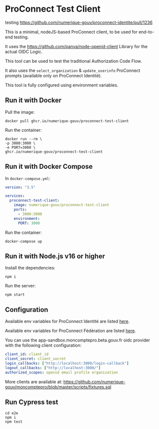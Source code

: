 # ProConnect Test Client

testing https://github.com/numerique-gouv/proconnect-identite/pull/1236

This is a minimal, nodeJS-based ProConnect client, to be used for end-to-end testing.

It uses the https://github.com/panva/node-openid-client Library for the actual OIDC Logic.

This tool can be used to test the traditional Authorization Code Flow.

It also uses the `select_organization` & `update_userinfo` ProConnect prompts (available only on ProConnect Identité).

This tool is fully configured using environment variables.

## Run it with Docker

Pull the image:

```
docker pull ghcr.io/numerique-gouv/proconnect-test-client
```

Run the container:

```
docker run --rm \
-p 3000:3000 \
-e PORT=3000 \
ghcr.io/numerique-gouv/proconnect-test-client
```

## Run it with Docker Compose

In `docker-compose.yml`:

```yaml
version: "3.5"

services:
  proconnect-test-client:
    image: numerique-gouv/proconnect-test-client
    ports:
      - 3000:3000
    environment:
      PORT: 3000
```

Run the container:

```
docker-compose up
```

## Run it with Node.js v16 or higher

Install the dependencies:

```
npm i
```

Run the server:

```
npm start
```

## Configuration

Available env variables for ProConnect Identité are listed [here](.env).

Available env variables for ProConnect Fédération are listed [here](federation.env).

You can use the app-sandbox.moncomptepro.beta.gouv.fr oidc provider with the following client configuration:

```yaml
client_id: client_id
client_secret: client_secret
login_callbacks: ["http://localhost:3000/login-callback"]
logout_callbacks: ["http://localhost:3000/"]
authorized_scopes: openid email profile organization
```

More clients are available at: https://github.com/numerique-gouv/moncomptepro/blob/master/scripts/fixtures.sql

## Run Cypress test

```
cd e2e
npm i
npm test
```
